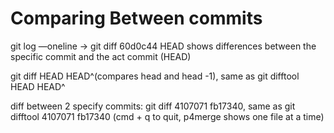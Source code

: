 # Comparing Between commits 

git log —oneline -&gt; git diff 60d0c44 HEAD shows differences between the specific commit and the act commit \(HEAD\)

git diff HEAD HEAD^\(compares head and head -1\), same as git difftool HEAD HEAD^

diff between 2 specify commits: git diff 4107071 fb17340, same as git difftool 4107071 fb17340 \(cmd + q to quit, p4merge shows one file at a time\)

